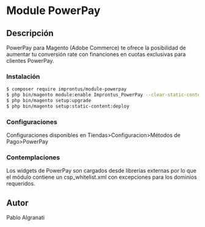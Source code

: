 # Module PowerPay
## Descripción
PowerPay para Magento (Adobe Commerce) te ofrece la posibilidad de aumentar tu conversión rate con financiones en cuotas exclusivas para clientes PowerPay. 

### Instalación

```sh
$ composer require improntus/module-powerpay
$ php bin/magento module:enable Improntus_PowerPay --clear-static-content
$ php bin/magento setup:upgrade
$ php bin/magento setup:static-content:deploy
```

### Configuraciones
Configuraciones disponibles en Tiendas>Configuracion>Métodos de Pago>PowerPay

### Contemplaciones
Los widgets de PowerPay son cargados desde librerías externas por lo que el módulo contiene un csp_whitelist.xml con excepciones para los dominios requeridos.

## Autor
Pablo Algranati
